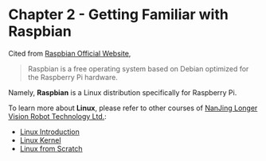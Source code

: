 # Chapter 2 - Getting Familiar with Raspbian

Cited from [Raspbian Official Website](https://www.raspbian.org/), 
> Raspbian is a free operating system based on Debian optimized for the Raspberry Pi hardware. 

Namely, **Raspbian** is a Linux distribution specifically for Raspberry Pi.

To learn more about **Linux**, please refer to other courses of [NanJing Longer Vision Robot Technology Ltd.](http://www.longervisionrobot.com):
* [Linux Introduction](http://www.longervisionrobot.com/en/courses/linux-introduction.html)
* [Linux Kernel](http://www.longervisionrobot.com/en/courses/linux-kernel.html)
* [Linux from Scratch](http://www.longervisionrobot.com/en/courses/linux-lfs.html)

